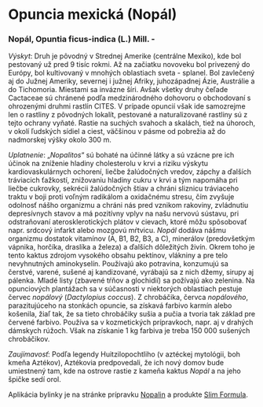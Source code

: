 Opuncia mexická (Nopál)
=======================

### Nopál, Opuntia ficus-indica (L.) Mill. -

*Výskyt*: Druh je pôvodný v Strednej Amerike (centrálne Mexiko), kde bol
pestovaný už pred 9 tisíc rokmi. Až na začiatku novoveku bol privezený do
Európy, bol kultivovaný v mnohých oblastiach sveta - splanel. Bol zavlečený aj
do Južnej Ameriky, severnej i južnej Afriky, juhozápadnej Ázie, Austrálie a do
Tichomoria. Miestami sa invázne šíri. Avšak všetky druhy čeľade Cactaceae sú
chránené podľa medzinárodného dohovoru o obchodovaní s ohrozenými druhmi rastlín
CITES. V prípade opuncií však ide samozrejme len o rastliny z pôvodných lokalít,
pestované a naturalizované rastliny sú z tejto ochrany vyňaté. Rastie na suchých
svahoch a skalách, tiež na úhoroch, v okolí ľudských sídiel a ciest, väčšinou v
pásme od pobrežia až do nadmorskej výšky okolo 300 m.

*Uplatnenie*: „*Nopalitos*“ sú bohaté na účinné látky a sú vzácne pre ich účinok
na zníženie hladiny cholesterolu v krvi a riziku výskytu kardiovaskulárnych
ochorení, liečbe žalúdočných vredov, zápchy a ďalších tráviacich ťažkostí,
znižovaniu hladiny cukru v krvi a tým napomáha pri liečbe cukrovky, sekrécii
žalúdočných štiav a chráni sliznicu tráviaceho traktu v boji proti voľným
radikálom a oxidačnému stresu, čím zvyšuje odolnosť nášho organizmu a chráni nás
pred vznikom rakoviny, zvládnutiu depresívnych stavov a má pozitívny vplyv na
našu nervovú sústavu, pri odstraňovaní aterosklerotických plátov v cievach,
ktoré môžu spôsobovať napr. srdcový infarkt alebo mozgovú mŕtvicu. *Nopál*
dodáva nášmu organizmu dostatok vitamínov (A, B1, B2, B3, a C), minerálov
(predovšetkým vápnika, horčíka, draslíka a železa) a ďalších dôležitých živín.
Okrem toho je tento kaktus zdrojom vysokého obsahu pektínov, vlákniny a pre telo
nevyhnutných aminokyselín. Používajú ako potravina, konzumujú sa čerstvé,
varené, sušené aj kandizované, vyrábajú sa z nich džemy, sirupy aj pálenka.
Mladé listy (zbavené tŕňov a glochidií) sa požívajú ako zelenina. Na opunciových
plantážach sa v súčasnosti v niektorých oblastiach pestuje červec *nopálový*
(*Dactylopius coccus*). Z chrobáčika, červca *nopálového*, parazitujúceho na
stonkách opuncie, sa získavá farbivo karmín alebo košenila, žiaľ tak, že sa
tieto chrobáčiky sušia a pučia a tvoria tak základ pre červené farbivo. Používa
sa v kozmetických prípravkoch, napr. aj v drahých dámskych rúžoch. Však na
získanie 1 kg farbiva je treba 150 000 sušených chrobáčikov.

*Zaujímavosť*: Podľa legendy Huitzilopochtliho (v aztéckej mytológii, boh kmeňa
Aztékov), Aztékovia predpovedali, že ich nový domov bude umiestnený tam, kde na
ostrove rastie z kameňa kaktus *Nopál* a na jeho špičke sedí orol.

Aplikácia bylinky je na stránke prípravku
[Nopalin](/sip/#p/nopalin) a produkte [Slim
Formula](/sip/#p/slim-formula).

